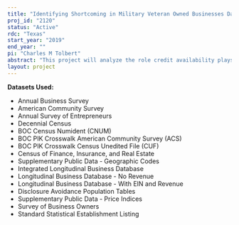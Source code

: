 ```yaml
---
title: "Identifying Shortcoming in Military Veteran Owned Businesses Data across Time and Survey, and Preparing Estimates Related to their Business Survival and Growth"
proj_id: "2120"
status: "Active"
rdc: "Texas"
start_year: "2019"
end_year: ""
pi: "Charles M Tolbert"
abstract: "This project will analyze the role credit availability plays in the development and growth of veteran-owned businesses over time and across space. Based on past research, we expect the performance of veteran-owned firms to be affected by the availability of credit for these ventures (either start-up capital or expansion capital). To better understand the effects of access to credit on veteran-owned businesses, the researchers will build on their past research, which identified local financial institutions to examine the impact different types of lenders in a geographic region have on small and young businesses. Care will be taken to identify more specifically those financial industries that are often coded in miscellaneous industry categories. The researchers have developed computer programs that parse names, abbreviations, and acronyms for information that may suggest a more specific classification. As part of our investigation, we will examine how survival and employment growth in military veteran owned businesses vary across disability status, gender, race, and rurality. The researchers propose to advance the scholarly understanding of military veteran business location and growth process and the effects of military veteran businesses on local economic performance in the United States"
layout: project
---
```


**Datasets Used:**

  - Annual Business Survey 
  - American Community Survey 
  - Annual Survey of Entrepreneurs 
  - Decennial Census 
  - BOC Census Numident (CNUM) 
  - BOC PIK Crosswalk American Community Survey (ACS) 
  - BOC PIK Crosswalk Census Unedited File (CUF) 
  - Census of Finance, Insurance, and Real Estate 
  - Supplementary Public Data - Geographic Codes 
  - Integrated Longitudinal Business Database 
  - Longitudinal Business Database - No Revenue 
  - Longitudinal Business Database - With EIN and Revenue 
  - Disclosure Avoidance Population Tables 
  - Supplementary Public Data - Price Indices 
  - Survey of Business Owners 
  - Standard Statistical Establishment Listing 

